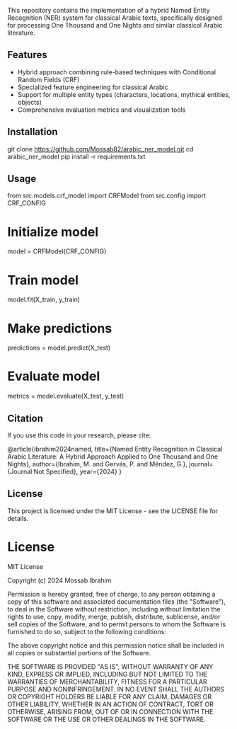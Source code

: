 This repository contains the implementation of a hybrid Named Entity Recognition (NER) system for classical Arabic texts, specifically designed for processing One Thousand and One Nights and similar classical Arabic literature.

## Features

- Hybrid approach combining rule-based techniques with Conditional Random Fields (CRF)
- Specialized feature engineering for classical Arabic
- Support for multiple entity types (characters, locations, mythical entities, objects)
- Comprehensive evaluation metrics and visualization tools

## Installation

git clone https://github.com/Mossab82/arabic_ner_model.git
cd arabic_ner_model
pip install -r requirements.txt


## Usage

from src.models.crf_model import CRFModel
from src.config import CRF_CONFIG

# Initialize model
model = CRFModel(CRF_CONFIG)

# Train model
model.fit(X_train, y_train)

# Make predictions
predictions = model.predict(X_test)

# Evaluate model
metrics = model.evaluate(X_test, y_test)

## Citation

If you use this code in your research, please cite:

@article{ibrahim2024named,
  title={Named Entity Recognition in Classical Arabic Literature: A Hybrid Approach Applied to One Thousand and One Nights},
  author={Ibrahim, M. and Gervás, P. and Méndez, G.},
  journal={Journal Not Specified},
  year={2024}
}

## License

This project is licensed under the MIT License - see the LICENSE file for details.

# License
MIT License

Copyright (c) 2024 Mossab Ibrahim

Permission is hereby granted, free of charge, to any person obtaining a copy
of this software and associated documentation files (the "Software"), to deal
in the Software without restriction, including without limitation the rights
to use, copy, modify, merge, publish, distribute, sublicense, and/or sell
copies of the Software, and to permit persons to whom the Software is
furnished to do so, subject to the following conditions:

The above copyright notice and this permission notice shall be included in all
copies or substantial portions of the Software.

THE SOFTWARE IS PROVIDED "AS IS", WITHOUT WARRANTY OF ANY KIND, EXPRESS OR
IMPLIED, INCLUDING BUT NOT LIMITED TO THE WARRANTIES OF MERCHANTABILITY,
FITNESS FOR A PARTICULAR PURPOSE AND NONINFRINGEMENT. IN NO EVENT SHALL THE
AUTHORS OR COPYRIGHT HOLDERS BE LIABLE FOR ANY CLAIM, DAMAGES OR OTHER
LIABILITY, WHETHER IN AN ACTION OF CONTRACT, TORT OR OTHERWISE, ARISING FROM,
OUT OF OR IN CONNECTION WITH THE SOFTWARE OR THE USE OR OTHER DEALINGS IN THE
SOFTWARE.
